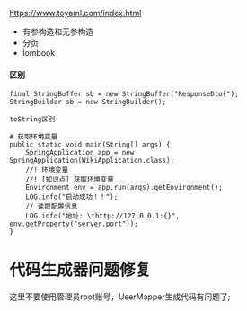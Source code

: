 https://www.toyaml.com/index.html
* 有参构造和无参构造
* 分页
* lombook

#### 区别
``` 
final StringBuffer sb = new StringBuffer("ResponseDto{");
StringBuilder sb = new StringBuilder();

toString区别
```

```text
# 获取环境变量
public static void main(String[] args) {
    SpringApplication app = new SpringApplication(WikiApplication.class);
    //! 环境变量
    //! [知识点] 获取环境变量
    Environment env = app.run(args).getEnvironment();
    LOG.info("启动成功！！");
    // 读取配置信息
    LOG.info("地址: \thttp://127.0.0.1:{}", env.getProperty("server.port"));
}
```

# 代码生成器问题修复
这里不要使用管理员root账号，UserMapper生成代码有问题了;